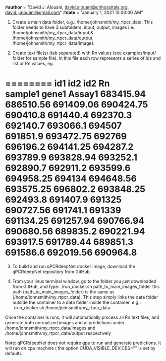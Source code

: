 #__author__ = "David J. Alouani, david.alouani@uhhospitals.org, david.j.alouani@gmail.com"
#__date__ = "January 1, 2021 10:00:00 AM"

1) Create a main data folder, e.g.: /home/johnsmith/my_rtpcr_data. This folder needs to have 3 subfolders: input, output, images i.e.: /home/johnsmith/my_rtpcr_data/input,& /home/johnsmith/my_rtpcr_data/output, /home/johnsmith/my_rtpcr_data/images

2) Create text file(s) (tab separated) with Rn values (see examples/input/ folder for sample file). In this file each row represents a series of Ids and list or Rn values, eg.

========
id1     id2     id2     Rn                                                                                                                                                                                                                                                                                                                                   
sample1 gene1   Assay1  683415.94       686510.56       691409.06       690424.75       690410.8        691440.4        692370.3        692140.7        693066.1        694507  691851.9        693472.75       692769  696196.2        694141.25       694287.2        693789.9        693828.94       693252.1        692890.7        692911.2        693599.6        694958.25       694134  694648.56       693575.25       696802.2        693848.25       692493.8        691407.9        691325  690727.56       691741.1        691339  691134.25       691257.94       690766.94       690680.56       689835.2        690221.94       693917.5        691789.44       689851.3        691586.6        692019.56       690964.8
=========

3) To build and run qPCRdeepNet docker image, download the qPCRdeepNet repository from GitHub

4) From your linux terminal window, go to the folder you just downloaded from GitHub, and type: ./run_docker.sh path_to_main_images_folder this path (path_to_main_images_folder) is the same as (/home/johnsmith/my_rtpcr_data). This step simply links the data folder outside the container to a data folder inside the container. e.g.: ./run_docker.sh /home/johnsmith/my_rtpcr_data

Once the container is runs, it will automatically process all Rn text files, and generate both normalized images and ai predictions under /home/johnsmith/my_rtpcr_data/images and /home/johnsmith/my_rtpcr_data/output respectively

Note: qPCRdeepNet does not require gpu to run and generate predictions. It will run on cpu machine ( the option CUDA_VISIBLE_DEVICES="" is set by default).
